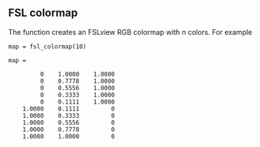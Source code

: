 ## FSL colormap

The function creates an FSLview RGB colormap with n colors. For example

```
map = fsl_colormap(10)

map =

         0    1.0000    1.0000
         0    0.7778    1.0000
         0    0.5556    1.0000
         0    0.3333    1.0000
         0    0.1111    1.0000
    1.0000    0.1111         0
    1.0000    0.3333         0
    1.0000    0.5556         0
    1.0000    0.7778         0
    1.0000    1.0000         0
```
